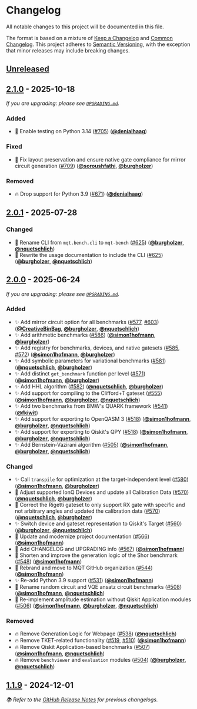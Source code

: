 <!-- Entries in each category are sorted by merge time, with the latest PRs appearing first. -->

# Changelog

All notable changes to this project will be documented in this file.

The format is based on a mixture of [Keep a Changelog](https://keepachangelog.com/en/1.1.0/) and [Common Changelog](https://common-changelog.org).
This project adheres to [Semantic Versioning](https://semver.org/spec/v2.0.0.html), with the exception that minor releases may include breaking changes.

## [Unreleased]

## [2.1.0] - 2025-10-18

_If you are upgrading: please see [`UPGRADING.md`](UPGRADING.md#210)._

### Added

- 👷 Enable testing on Python 3.14 ([#705]) ([**@denialhaag**])

### Fixed

- 🐛 Fix layout preservation and ensure native gate compliance for mirror circuit generation ([#709]) ([**@soroushfathi**], [**@burgholzer**])

### Removed

- 🔥 Drop support for Python 3.9 ([#671]) ([**@denialhaag**])

## [2.0.1] - 2025-07-28

### Changed

- 🎨 Rename CLI from `mqt.bench.cli` to `mqt-bench` ([#625]) ([**@burgholzer**], [**@nquetschlich**])
- 📝 Rewrite the usage documentation to include the CLI ([#625]) ([**@burgholzer**], [**@nquetschlich**])

## [2.0.0] - 2025-06-24

_If you are upgrading: please see [`UPGRADING.md`](UPGRADING.md#200)._

### Added

- ✨ Add mirror circuit option for all benchmarks ([#577], [#603]) ([**@CreativeBinBag**], [**@burgholzer**], [**@nquetschlich**])
- ✨ Add arithmetic benchmarks ([#586]) ([**@simon1hofmann**], [**@burgholzer**])
- ✨ Add registry for benchmarks, devices, and native gatesets ([#585], [#572]) ([**@simon1hofmann**], [**@burgholzer**])
- ✨ Add symbolic parameters for variational benchmarks ([#581]) ([**@nquetschlich**], [**@burgholzer**])
- ✨ Add distinct `get_benchmark` function per level ([#571]) ([**@simon1hofmann**], [**@burgholzer**])
- ✨ Add HHL algorithm ([#582]) ([**@nquetschlich**], [**@burgholzer**])
- ✨ Add support for compiling to the Clifford+T gateset ([#555]) ([**@simon1hofmann**], [**@burgholzer**], [**@nquetschlich**])
- ✨ Add two benchmarks from BMW's QUARK framework ([#541]) ([**@fkiwit**])
- ✨ Add support for exporting to OpenQASM 3 ([#518]) ([**@simon1hofmann**], [**@burgholzer**], [**@nquetschlich**])
- ✨ Add support for exporting to Qiskit's QPY ([#518]) ([**@simon1hofmann**], [**@burgholzer**], [**@nquetschlich**])
- ✨ Add Bernstein-Vazirani algorithm ([#505]) ([**@simon1hofmann**], [**@burgholzer**], [**@nquetschlich**])

### Changed

- ✨ Call `transpile` for optimization at the target-independent level ([#580]) ([**@simon1hofmann**], [**@burgholzer**])
- 🎨 Adjust supported IonQ Devices and update all Calibration Data ([#570]) ([**@nquetschlich**], [**@burgholzer**])
- 🎨 Correct the Rigetti gateset to only support RX gate with specific and not arbitrary angles and updated the calibration data ([#570]) ([**@nquetschlich**], [**@burgholzer**])
- ✨ Switch device and gateset representation to Qiskit's Target ([#560]) ([**@burgholzer**], [**@nquetschlich**])
- 📝 Update and modernize project documentation ([#566]) ([**@simon1hofmann**])
- 📝 Add CHANGELOG and UPGRADING info ([#567]) ([**@simon1hofmann**])
- 🎨 Shorten and improve the generation logic of the Shor benchmark ([#548]) ([**@simon1hofmann**])
- 🚚 Rebrand and move to MQT GitHub organization ([#544]) ([**@simon1hofmann**])
- ✨ Re-add Python 3.9 support ([#531]) ([**@simon1hofmann**])
- 🎨 Rename random circuit and VQE ansatz circuit benchmarks ([#508]) ([**@simon1hofmann**], [**@nquetschlich**])
- 🎨 Re-implement amplitude estimation without Qiskit Application modules ([#506]) ([**@simon1hofmann**], [**@burgholzer**], [**@nquetschlich**])

### Removed

- 🔥 Remove Generation Logic for Webpage ([#538]) ([**@nquetschlich**])
- 🔥 Remove TKET-related functionality ([#519], [#510]) ([**@simon1hofmann**])
- 🔥 Remove Qiskit Application-based benchmarks ([#507]) ([**@simon1hofmann**], [**@nquetschlich**])
- 🔥 Remove `benchviewer` and `evaluation` modules ([#504]) ([**@burgholzer**], [**@nquetschlich**])

## [1.1.9] - 2024-12-01

_📚 Refer to the [GitHub Release Notes] for previous changelogs._

<!-- Version links -->

[unreleased]: https://github.com/munich-quantum-toolkit/bench/compare/v2.1.0...HEAD
[2.1.0]: https://github.com/munich-quantum-toolkit/bench/releases/tag/v2.1.0
[2.0.1]: https://github.com/munich-quantum-toolkit/bench/releases/tag/v2.0.1
[2.0.0]: https://github.com/munich-quantum-toolkit/bench/releases/tag/v2.0.0
[1.1.9]: https://github.com/munich-quantum-toolkit/bench/releases/tag/v1.1.9

<!-- PR links -->

[#709]: https://github.com/munich-quantum-toolkit/bench/pull/709
[#705]: https://github.com/munich-quantum-toolkit/bench/pull/705
[#671]: https://github.com/munich-quantum-toolkit/bench/pull/671
[#666]: https://github.com/munich-quantum-toolkit/bench/pull/666
[#625]: https://github.com/munich-quantum-toolkit/bench/pull/625
[#603]: https://github.com/munich-quantum-toolkit/bench/pull/603
[#586]: https://github.com/munich-quantum-toolkit/bench/pull/586
[#585]: https://github.com/munich-quantum-toolkit/bench/pull/585
[#582]: https://github.com/munich-quantum-toolkit/bench/pull/582
[#581]: https://github.com/munich-quantum-toolkit/bench/pull/581
[#580]: https://github.com/munich-quantum-toolkit/bench/pull/580
[#577]: https://github.com/munich-quantum-toolkit/bench/pull/577
[#572]: https://github.com/munich-quantum-toolkit/bench/pull/572
[#571]: https://github.com/munich-quantum-toolkit/bench/pull/571
[#570]: https://github.com/munich-quantum-toolkit/bench/pull/570
[#567]: https://github.com/munich-quantum-toolkit/bench/pull/567
[#566]: https://github.com/munich-quantum-toolkit/bench/pull/566
[#560]: https://github.com/munich-quantum-toolkit/bench/pull/560
[#555]: https://github.com/munich-quantum-toolkit/bench/pull/555
[#548]: https://github.com/munich-quantum-toolkit/bench/pull/548
[#544]: https://github.com/munich-quantum-toolkit/bench/pull/544
[#541]: https://github.com/munich-quantum-toolkit/bench/pull/541
[#538]: https://github.com/munich-quantum-toolkit/bench/pull/538
[#531]: https://github.com/munich-quantum-toolkit/bench/pull/531
[#519]: https://github.com/munich-quantum-toolkit/bench/pull/519
[#518]: https://github.com/munich-quantum-toolkit/bench/pull/518
[#510]: https://github.com/munich-quantum-toolkit/bench/pull/510
[#508]: https://github.com/munich-quantum-toolkit/bench/pull/508
[#507]: https://github.com/munich-quantum-toolkit/bench/pull/507
[#506]: https://github.com/munich-quantum-toolkit/bench/pull/506
[#505]: https://github.com/munich-quantum-toolkit/bench/pull/505
[#504]: https://github.com/munich-quantum-toolkit/bench/pull/504

<!-- Contributor -->

[**@burgholzer**]: https://github.com/burgholzer
[**@simon1hofmann**]: https://github.com/simon1hofmann
[**@nquetschlich**]: https://github.com/nquetschlich
[**@fkiwit**]: https://github.com/fkiwit
[**@CreativeBinBag**]: https://github.com/CreativeBinBag
[**@denialhaag**]: https://github.com/denialhaag
[**@soroushfathi**]: https://github.com/soroushfathi

<!-- General links -->

[Keep a Changelog]: https://keepachangelog.com/en/1.1.0/
[Common Changelog]: https://common-changelog.org
[Semantic Versioning]: https://semver.org/spec/v2.0.0.html
[GitHub Release Notes]: https://github.com/munich-quantum-toolkit/bench/releases
